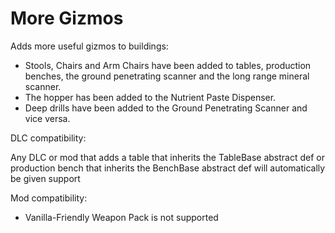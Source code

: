 # More Gizmos

Adds more useful gizmos to buildings:

* Stools, Chairs and Arm Chairs have been added to tables, production benches, the ground penetrating scanner and the long range mineral scanner.
* The hopper has been added to the Nutrient Paste Dispenser. 
* Deep drills have been added to the Ground Penetrating Scanner and vice versa.

DLC compatibility:

Any DLC or mod that adds a table that inherits the TableBase abstract def or production bench that inherits the BenchBase abstract def will automatically be given support

Mod compatibility:

 * Vanilla-Friendly Weapon Pack is not supported
